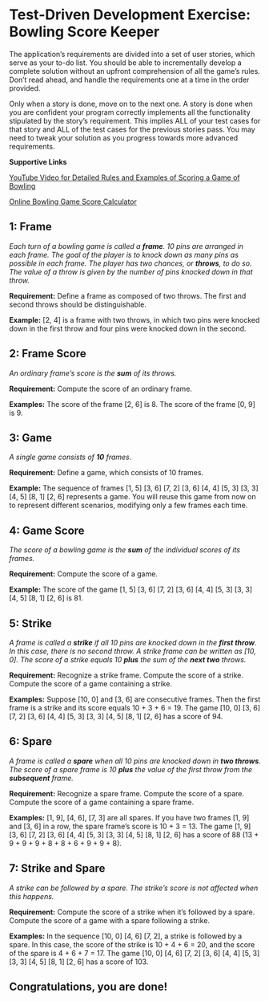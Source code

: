# Test-Driven Development Exercise: Bowling Score Keeper

The application’s requirements are divided into a set of user stories, which serve as your to-do list. You should be able to incrementally develop a complete solution without an upfront comprehension of all the game’s rules. Don’t read ahead, and handle the requirements one at a time in the order provided.

Only when a story is done, move on to the next one. A story is done when you are confident your program correctly implements all the functionality stipulated by the story’s requirement. This implies ALL of your test cases for that story and ALL of the test cases for the previous stories pass. You may need to tweak your solution as you progress towards more advanced requirements.

**Supportive Links**  

[YouTube Video for Detailed Rules and Examples of Scoring a Game of Bowling](https://www.youtube.com/watch?v=aBe71sD8o8c)

[Online Bowling Game Score Calculator](https://bowlinggenius.com)

## 1: Frame
*Each turn of a bowling game is called a **frame**. 10 pins are arranged in each frame. The goal of the player is to knock down as many pins as possible in each frame. The player has two chances, or **throws**, to do so. The value of a throw is given by the number of pins knocked down in that throw.*

**Requirement:** Define a frame as composed of two throws. The first and second throws should be distinguishable.

**Example:** [2, 4] is a frame with two throws, in which two pins were knocked down in the first throw and four pins were knocked down in the second.

## 2: Frame Score
*An ordinary frame’s score is the **sum** of its throws.*

**Requirement:** Compute the score of an ordinary frame.

**Examples:** The score of the frame [2, 6] is 8. The score of the frame [0, 9] is 9.

## 3: Game
*A single game consists of **10** frames.*

**Requirement:** Define a game, which consists of 10 frames.

**Example:** The sequence of frames [1, 5] [3, 6] [7, 2] [3, 6] [4, 4] [5, 3] [3, 3] [4, 5] [8, 1] [2, 6] represents a game. You will reuse this game from now on to represent different scenarios, modifying only a few frames each time.

## 4: Game Score
*The score of a bowling game is the **sum** of the individual scores of its frames.*

**Requirement:** Compute the score of a game.

**Example:** The score of the game [1, 5] [3, 6] [7, 2] [3, 6] [4, 4] [5, 3] [3, 3] [4, 5] [8, 1] [2, 6] is 81.

## 5: Strike
*A frame is called a **strike** if all 10 pins are knocked down in the **first throw**. In this case, there is no second throw. A strike frame can be written as [10, 0]. The score of a strike equals 10 **plus** the sum of the **next two** throws.*

**Requirement:** Recognize a strike frame. Compute the score of a strike. Compute the score of a game containing a strike.

**Examples:** Suppose [10, 0] and [3, 6] are consecutive frames. Then the first frame is a strike and its score equals 10 + 3 + 6 = 19. The game [10, 0] [3, 6] [7, 2] [3, 6] [4, 4] [5, 3] [3, 3] [4, 5] [8, 1] [2, 6] has a score of 94.

## 6: Spare
*A frame is called a **spare** when all 10 pins are knocked down in **two throws**. The score of a spare frame is 10 **plus** the value of the first throw from the **subsequent** frame.*

**Requirement:** Recognize a spare frame. Compute the score of a spare. Compute the score of a game containing a spare frame.

**Examples:** [1, 9], [4, 6], [7, 3] are all spares. If you have two frames [1, 9] and [3, 6] in a row, the spare frame’s score is 10 + 3 = 13. The game [1, 9] [3, 6] [7, 2] [3, 6] [4, 4] [5, 3] [3, 3] [4, 5] [8, 1] [2, 6] has a score of 88 (13 + 9 + 9 + 9 + 8 + 8 + 6 + 9 + 9 + 8).

## 7: Strike and Spare
*A strike can be followed by a spare. The strike’s score is not affected when this happens.*

**Requirement:** Compute the score of a strike when it’s followed by a spare. Compute the score of a game with a spare following a strike.

**Examples:** In the sequence [10, 0] [4, 6] [7, 2], a strike is followed by a spare. In this case, the score of the strike is 10 + 4 + 6 = 20, and the score of the spare is 4 + 6 + 7 = 17. The game [10, 0] [4, 6] [7, 2] [3, 6] [4, 4] [5, 3] [3, 3] [4, 5] [8, 1] [2, 6] has a score of 103.


## Congratulations, you are done!
